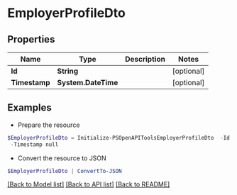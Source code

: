 # EmployerProfileDto
## Properties

Name | Type | Description | Notes
------------ | ------------- | ------------- | -------------
**Id** | **String** |  | [optional] 
**Timestamp** | **System.DateTime** |  | [optional] 

## Examples

- Prepare the resource
```powershell
$EmployerProfileDto = Initialize-PSOpenAPIToolsEmployerProfileDto  -Id null `
 -Timestamp null
```

- Convert the resource to JSON
```powershell
$EmployerProfileDto | ConvertTo-JSON
```

[[Back to Model list]](../README.md#documentation-for-models) [[Back to API list]](../README.md#documentation-for-api-endpoints) [[Back to README]](../README.md)

